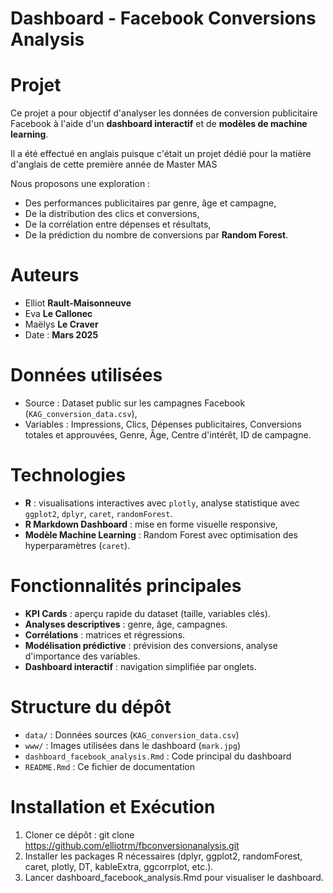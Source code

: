 # Dashboard - Facebook Conversions Analysis

# Projet

Ce projet a pour objectif d'analyser les données de conversion publicitaire Facebook à l'aide d'un **dashboard interactif** et de **modèles de machine learning**.

Il a été effectué en anglais puisque c'était un projet dédié pour la matière d'anglais de cette première année de Master MAS

Nous proposons une exploration :
- Des performances publicitaires par genre, âge et campagne,
- De la distribution des clics et conversions,
- De la corrélation entre dépenses et résultats,
- De la prédiction du nombre de conversions par **Random Forest**.

# Auteurs

- Elliot **Rault-Maisonneuve**
- Eva **Le Callonec**
- Maëlys **Le Craver**
- Date : **Mars 2025**

# Données utilisées

- Source : Dataset public sur les campagnes Facebook (`KAG_conversion_data.csv`),
- Variables : Impressions, Clics, Dépenses publicitaires, Conversions totales et approuvées, Genre, Âge, Centre d'intérêt, ID de campagne.

# Technologies

- **R** : visualisations interactives avec `plotly`, analyse statistique avec `ggplot2`, `dplyr`, `caret`, `randomForest`.
- **R Markdown Dashboard** : mise en forme visuelle responsive,
- **Modèle Machine Learning** : Random Forest avec optimisation des hyperparamètres (`caret`).

# Fonctionnalités principales

- **KPI Cards** : aperçu rapide du dataset (taille, variables clés).
- **Analyses descriptives** : genre, âge, campagnes.
- **Corrélations** : matrices et régressions.
- **Modélisation prédictive** : prévision des conversions, analyse d'importance des variables.
- **Dashboard interactif** : navigation simplifiée par onglets.

# Structure du dépôt

- `data/` : Données sources (`KAG_conversion_data.csv`)
- `www/` : Images utilisées dans le dashboard (`mark.jpg`)
- `dashboard_facebook_analysis.Rmd` : Code principal du dashboard
- `README.Rmd` : Ce fichier de documentation

# Installation et Exécution

1. Cloner ce dépôt : git clone https://github.com/elliotrm/fbconversionanalysis.git
2. Installer les packages R nécessaires (dplyr, ggplot2, randomForest, caret, plotly, DT, kableExtra, ggcorrplot, etc.).
3. Lancer dashboard_facebook_analysis.Rmd pour visualiser le dashboard.
